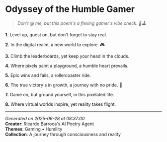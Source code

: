 # Odyssey of the Humble Gamer

> *Don't @ me, but this poem's a flexing gamer's vibe check. 💾🕹️*

**1.** Level up, quest on, but don't forget to stay real.


**2.** In the digital realm, a new world to explore. 🎮


**3.** Climb the leaderboards, yet keep your head in the clouds.


**4.** Where pixels paint a playground, a humble heart prevails.


**5.** Epic wins and fails, a rollercoaster ride.


**6.** The true victory's in growth, a journey with no pride. 🙏


**7.** Game on, but ground yourself, in this pixelated life.


**8.** Where virtual worlds inspire, yet reality takes flight.



---

*Generated on 2025-06-28 at 08:37:00*  
**Creator**: Ricardo Barroca's AI Poetry Agent  
**Themes**: Gaming • Humility  
**Collection**: A journey through consciousness and reality